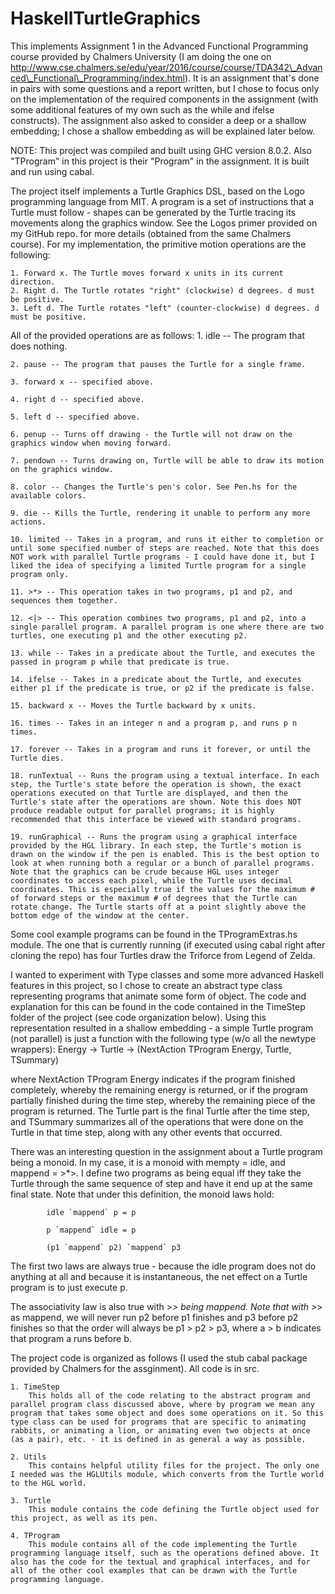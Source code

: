 # HaskellTurtleGraphics
This implements Assignment 1 in the Advanced Functional Programming course provided by Chalmers
University (I am doing the one on http://www.cse.chalmers.se/edu/year/2016/course/course/TDA342\_Advanced\_Functional\_Programming/index.html). It is an assignment that's done in pairs with some questions and a report written, but I chose to focus only on the implementation of the required components in the assignment (with some additional features of my own such as the while and ifelse constructs). The assignment also asked to consider a deep or a shallow embedding; I chose a shallow embedding as will be explained later below.

NOTE: This project was compiled and built using GHC version 8.0.2. Also "TProgram" in this project is their "Program" in the assignment. It is built and run using cabal.

The project itself implements a Turtle Graphics DSL, based on the Logo programming language from MIT. A program is a set of instructions that a Turtle must follow - shapes can be generated by the Turtle tracing its movements along the graphics window. See the Logos primer provided on my GitHub repo. for more details (obtained from the same Chalmers course). For my implementation, the primitive motion operations are the following:

	1. Forward x. The Turtle moves forward x units in its current direction.
	2. Right d. The Turtle rotates "right" (clockwise) d degrees. d must be positive.
	3. Left d. The Turtle rotates "left" (counter-clockwise) d degrees. d must be positive.

All of the provided operations are as follows:
	1. idle -- The program that does nothing.

	2. pause -- The program that pauses the Turtle for a single frame.

	3. forward x -- specified above.

	4. right d -- specified above.

	5. left d -- specified above.

	6. penup -- Turns off drawing - the Turtle will not draw on the graphics window when moving forward.

	7. pendown -- Turns drawing on, Turtle will be able to draw its motion on the graphics window.

	8. color -- Changes the Turtle's pen's color. See Pen.hs for the available colors.

	9. die -- Kills the Turtle, rendering it unable to perform any more actions.

	10. limited -- Takes in a program, and runs it either to completion or until some specified number of steps are reached. Note that this does NOT work with parallel Turtle programs - I could have done it, but I liked the idea of specifying a limited Turtle program for a single program only.

	11. >*> -- This operation takes in two programs, p1 and p2, and sequences them together.

	12. <|> -- This operation combines two programs, p1 and p2, into a single parallel program. A parallel program is one where there are two turtles, one executing p1 and the other executing p2.

	13. while -- Takes in a predicate about the Turtle, and executes the passed in program p while that predicate is true.

	14. ifelse -- Takes in a predicate about the Turtle, and executes either p1 if the predicate is true, or p2 if the predicate is false.

	15. backward x -- Moves the Turtle backward by x units.

	16. times -- Takes in an integer n and a program p, and runs p n times.

	17. forever -- Takes in a program and runs it forever, or until the Turtle dies.

	18. runTextual -- Runs the program using a textual interface. In each step, the Turtle's state before the operation is shown, the exact operations executed on that Turtle are displayed, and then the Turtle's state after the operations are shown. Note this does NOT produce readable output for parallel programs; it is highly recommended that this interface be viewed with standard programs.

	19. runGraphical -- Runs the program using a graphical interface provided by the HGL library. In each step, the Turtle's motion is drawn on the window if the pen is enabled. This is the best option to look at when running both a regular or a bunch of parallel programs. Note that the graphics can be crude because HGL uses integer coordinates to access each pixel, while the Turtle uses decimal coordinates. This is especially true if the values for the maximum # of forward steps or the maximum # of degrees that the Turtle can rotate change. The Turtle starts off at a point slightly above the bottom edge of the window at the center.

Some cool example programs can be found in the TProgramExtras.hs module. The one that is currently running (if executed using cabal right after cloning the repo) has four Turtles draw the Triforce from Legend of Zelda.

I wanted to experiment with Type classes and some more advanced Haskell features in this project, so I chose to create an abstract type class representing programs that animate some form of object. The code and explanation for this can be found in the code contained in the TimeStep folder of the project (see code organization below). Using this representation resulted in a shallow embedding - a simple Turtle program (not parallel) is just a function with the following type (w/o all the newtype wrappers):
	Energy -> Turtle -> (NextAction TProgram Energy, Turtle, TSummary)

where NextAction TProgram Energy indicates if the program finished completely, whereby the remaining energy is returned, or if the program partially finished during the time step, whereby the remaining piece of the program is returned. The Turtle part is the final Turtle after the time step, and TSummary summarizes all of the operations that were done on the Turtle in that time step, along with any other events that occurred.

There was an interesting question in the assignment about a Turtle program being a monoid. In my case, it is a monoid with mempty = idle, and mappend = >*>. I define two programs as being equal iff they take the Turtle through the same sequence of step and have it end up at the same final state. Note that under this definition, the monoid laws hold:
			
			idle `mappend` p = p

			p `mappend` idle = p

			(p1 `mappend` p2) `mappend` p3

The first two laws are always true - because the idle program does not do anything at all and because it is instantaneous, the net effect on a Turtle program is to just execute p.

The associativity law is also true with >*> being mappend. Note that with >*> as mappend, we will never run p2 before p1 finishes and p3 before p2 finishes so that the order will always be p1 > p2 > p3, where a > b indicates that program a runs before b. 


The project code is organized as follows (I used the stub cabal package provided by Chalmers for the assginment). All code is in src.

	1. TimeStep
		This holds all of the code relating to the abstract program and parallel program class discussed above, where by program we mean any program that takes some object and does some operations on it. So this type class can be used for programs that are specific to animating rabbits, or animating a lion, or animating even two objects at once (as a pair), etc. - it is defined in as general a way as possible.

	2. Utils
		This contains helpful utility files for the project. The only one I needed was the HGLUtils module, which converts from the Turtle world to the HGL world.

	3. Turtle
		This module contains the code defining the Turtle object used for this project, as well as its pen.

	4. TProgram
		This module contains all of the code implementing the Turtle programming language itself, such as the operations defined above. It also has the code for the textual and graphical interfaces, and for all of the other cool examples that can be drawn with the Turtle programming language.
